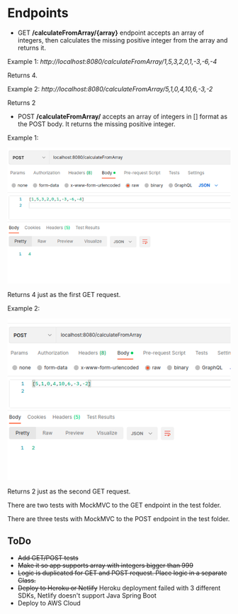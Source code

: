 # Endpoints
* GET **/calculateFromArray/{array}** endpoint accepts an array of integers, then calculates the missing positive integer from the array and returns it.

Example 1: *http://localhost:8080/calculateFromArray/1,5,3,2,0,1,-3,-6,-4*

Returns 4.

Example 2: *http://localhost:8080/calculateFromArray/5,1,0,4,10,6,-3,-2* 

Returns 2

* POST **/calculateFromArray/** accepts an array of integers in [] format as the POST body. It returns the missing positive integer.

Example 1:

![](POST_example_1.png)

Returns 4 just as the first GET request.

Example 2: 

![](POST_example_2.png)

Returns 2 just as the second GET request.

There are two tests with MockMVC to the GET endpoint in the test folder.

There are three tests with MockMVC to the POST endpoint in the test folder.

## ToDo

- ~~Add GET/POST tests~~
- ~~Make it so app supports array with integers bigger than 999~~
- ~~Logic is duplicated for GET and POST request. Place logic in a separate Class.~~
- ~~Deploy to Heroku or Netlify~~ Heroku deployment failed with 3 different SDKs, Netlify doesn't support Java Spring Boot
- Deploy to AWS Cloud
